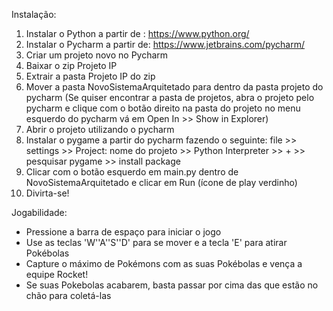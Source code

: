 Instalação:
1) Instalar o Python a partir de : https://www.python.org/
2) Instalar o Pycharm a partir de: https://www.jetbrains.com/pycharm/
3) Criar um projeto novo no Pycharm
4) Baixar o zip Projeto IP
5) Extrair a pasta Projeto IP do zip
6) Mover a pasta NovoSistemaArquitetado para dentro da pasta projeto do pycharm 
(Se quiser encontrar a pasta de projetos, abra o projeto pelo pycharm e clique com o botão direito na pasta do projeto no menu esquerdo do pycharm vá em Open In >> Show in Explorer)
7) Abrir o projeto utilizando o pycharm
8) Instalar o pygame a partir do pycharm fazendo o seguinte:
file >> settings >> Project: nome do projeto >> Python Interpreter >> + >> pesquisar pygame >> install package
9) Clicar com o botão esquerdo em main.py dentro de NovoSistemaArquitetado e clicar em Run (ícone de play verdinho)
10) Divirta-se!

Jogabilidade:
- Pressione a barra de espaço para iniciar o jogo
- Use as teclas 'W''A''S''D' para se mover e a tecla 'E' para atirar Pokébolas
- Capture o máximo de Pokémons com as suas Pokébolas e vença a equipe Rocket!
- Se suas Pokebolas acabarem, basta passar por cima das que estão no chão para coletá-las
